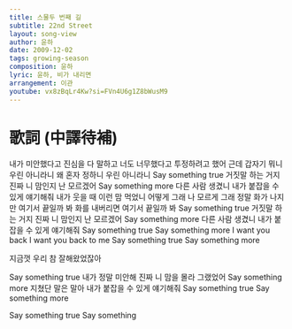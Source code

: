 ```yaml
---
title: 스물두 번째 길
subtitle: 22nd Street
layout: song-view
author: 윤하
date: 2009-12-02
tags: growing-season
composition: 윤하
lyric: 윤하, 비가 내리면
arrangement: 이관
youtube: vx8zBqLr4Kw?si=FVn4U6g1Z8bWusM9
---
```


# 歌詞 (中譯待補)

내가 미안했다고
진심을 다 말하고
너도 너무했다고
투정하려고 했어
근데 갑자기 뭐니
우린 아니라니
왜 혼자 정하니
우린 아니라니
Say something true
거짓말 하는 거지
진짜 니 맘인지 난 모르겠어
Say something more
다른 사람 생겼니
내가 붙잡을 수 있게 얘기해줘
내가 웃을 때
이런 맘 먹었니
어떻게 그래
나 모르게 그래
정말 화가 나지만
여기서 끝일까 봐
화를 내버리면
여기서 끝일까 봐
Say something true
거짓말 하는 거지
진짜 니 맘인지 난 모르겠어
Say something more
다른 사람 생겼니
내가 붙잡을 수 있게 얘기해줘
Say something true
Say something more
I want you back
I want you back to me
Say something true
Say something more

지금껏 우리 참 잘해왔었잖아

Say something true
내가 정말 미안해
진짜 니 맘을 몰라 그랬었어
Say something more
지쳤단 말은 말아
내가 붙잡을 수 있게 얘기해줘
Say something true
Say something more

Say something true
Say something
